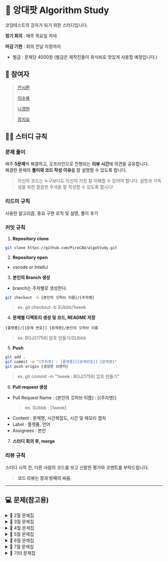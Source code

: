 # 🔵 앙대팟 Algorithm Study
코딩테스트의 강자가 되기 위한 스터디입니다.

**정기 회의** : 매주 목요일 저녁

**마감 기한** : 회의 전날 자정까지
- 벌금 : 문제당 4000원 (벌금은 제작진들이 회식비로 맛있게 사용할 예정입니다.)

## 👥 참여자
> [안시환](https://github.com/shwnahn)
> 
> [이수용](https://github.com/leesuyong849)
> 
> [나경원](https://github.com/kw601)
> 
> [장지요](https://github.com/wldy4627)
>

## 💁‍♂️ 스터디 규칙
### 문제 풀이
매주 **5문제**씩 해결하고, 오프라인으로 진행되는 **리뷰 시간**에 의견을 공유합니다.<br/>
해결한 문제의 **풀이와 코드 작성 이유**를 잘 설명할 수 있도록 합니다.

> 자신의 코드는 누구보다도 자신이 가장 잘 이해할 수 있어야 합니다.
설명과 가독성을 위한 깔끔한 주석을 잘 작성할 수 있도록 합시다!

### 리드미 규칙
사용한 알고리즘, 중요 구현 로직 및 설명, 풀이 후기

### 커밋 규칙
1. **Repository clone**
```bash
git clone https://github.com/PiroCAU/algoStudy.git
```

2. **Repository open**
- vscode or IntelliJ

3. **본인의 Branch 생성**
- branch는 주차별로 생성한다.

```bash
git checkout -b {본인의 깃허브 이름}/{주차명}
```
> ex. git checkout -b SUbbb/1week

4. **문제별 디렉토리 생성 및 코드, README 저장**
```
{플랫폼}/[{문제 번호}] {문제명}/본인의 깃허브 이름
```
> ex. BOJ/[1759] 암호 만들기/SUbbb

5. **Push**
```bash
git add .
git commit -m "{주차명} : {플랫폼}[{문제번호}] {문제명}"
git push origin {생성한 브랜치}
```

> ex. git commit -m "1week : BOJ[1759] 암호 만들기"

6. **Pull request 생성**
- Pull Request Name : {본인의 깃허브 이름} : [{주차명}]
  > ex. SUbbb : [1week]
- Content : 문제명, 시간복잡도, 시간 및 메모리 캡처
- Label : 플랫폼, 언어
- Assignees : 본인

7. **스터디 회의 후, merge**

### 리뷰 규칙
스터디 시작 전, 다른 사람의 코드를 보고 신랄한 평가와 코멘트를 부탁드립니다.

> **코드 리뷰는 창과 방패의 싸움.**

---
## 💻 문제(참고용)
<details><summary>📎 2월 문제집</summary>

|주차|1|2|3|4|5|
|:---:|:---:|:---:|:---:|:---:|:---:|
|**3주차**<br> (02.15 ~ 02.21)|[테트로미노](https://www.acmicpc.net/problem/14500)|[강의실 배정](https://www.acmicpc.net/problem/11000)|[눈 치우기](https://www.acmicpc.net/problem/26215)|[암호생성기](https://swexpertacademy.com/main/code/problem/problemDetail.do?problemLevel=3&contestProbId=AV14uWl6AF0CFAYD&categoryId=AV14uWl6AF0CFAYD&categoryType=CODE&problemTitle=&orderBy=RECOMMEND_COUNT&selectCodeLang=JAVA&select-1=3&pageSize=10&pageIndex=2)|[햄버거 다이어트](https://swexpertacademy.com/main/code/problem/problemDetail.do?problemLevel=3&contestProbId=AWT-lPB6dHUDFAVT&categoryId=AWT-lPB6dHUDFAVT&categoryType=CODE&problemTitle=&orderBy=RECOMMEND_COUNT&selectCodeLang=JAVA&select-1=3&pageSize=10&pageIndex=2)||
|**4주차**<br> (02.22 ~ 02.28)|[구간 합 구하기 5](https://www.acmicpc.net/problem/11660)|[토마토](https://www.acmicpc.net/problem/7576)|[벽 부수고 이동하기](https://www.acmicpc.net/problem/2206)|[비밀번호](https://swexpertacademy.com/main/code/problem/problemDetail.do?problemLevel=3&contestProbId=AV14_DEKAJcCFAYD&categoryId=AV14_DEKAJcCFAYD&categoryType=CODE&problemTitle=&orderBy=RECOMMEND_COUNT&selectCodeLang=JAVA&select-1=3&pageSize=10&pageIndex=3)|[창용 마을 무리의 개수](https://swexpertacademy.com/main/code/problem/problemDetail.do?problemLevel=4&contestProbId=AWngfZVa9XwDFAQU&categoryId=AWngfZVa9XwDFAQU&categoryType=CODE&problemTitle=&orderBy=PASS_RATE&selectCodeLang=JAVA&select-1=4&pageSize=10&pageIndex=4&&&&&&&&&&)|
</details>

<details><summary>📎 3월 문제집</summary>

|             주차              |                                       1                                       |                                     2                                     |                                        3                                        |                                      4                                       |                                                               5                                                                |
|:---------------------------:|:-----------------------------------------------------------------------------:|:-------------------------------------------------------------------------:|:-------------------------------------------------------------------------------:|:----------------------------------------------------------------------------:|:------------------------------------------------------------------------------------------------------------------------------:|
| **1주차**<br> (03.01 ~ 03.06) |                  [체육복](https://school.programmers.co.kr/learn/courses/30/lessons/42862)                  | [최소직사각형](https://school.programmers.co.kr/learn/courses/30/lessons/86491) |    [N으로표현](https://school.programmers.co.kr/learn/courses/30/lessons/42895)     |   [타겟넘버](https://school.programmers.co.kr/learn/courses/30/lessons/43165)    |                                                                                                                                |
| **2주차**<br> (03.06 ~ 03.12) |                  [점프](https://www.acmicpc.net/problem/1890)                   |              [어른 상어](https://www.acmicpc.net/problem/19237)               |                [색종이 붙이기](https://www.acmicpc.net/problem/17136)                 |               [게리맨더링 2](https://www.acmicpc.net/problem/17779)               |                                          [직사각형](https://www.acmicpc.net/problem/2527)                                          |
| **3주차**<br> (03.13 ~ 03.20) |  [멀쩡한 사각형](https://school.programmers.co.kr/learn/courses/30/lessons/62048)   | [택배상자](https://school.programmers.co.kr/learn/courses/30/lessons/131704)  |  [코딩테스트 공부](https://school.programmers.co.kr/learn/courses/30/lessons/118668)   | |                                                                                                                                |
|   **4주차**<br> (03.21 ~ 03.28)   | [마법의 엘리베이터](https://school.programmers.co.kr/learn/courses/30/lessons/148653) | [미로 탈출](https://school.programmers.co.kr/learn/courses/30/lessons/159993) | [표현 가능한 이진트리](https://school.programmers.co.kr/learn/courses/30/lessons/150367) |  |  |


</details>

<details><summary>📎 4월 문제집</summary>

|주차|1|2|3|4|5|
|:---:|:---:|:---:|:---:|:---:|:---:|
|**1주차**<br> (03.29 ~ 04.03)|[정수 삼각형](https://www.acmicpc.net/problem/1932)|[뱀과 사다리 게임](https://www.acmicpc.net/problem/16928)||[미세먼지 안녕!](https://www.acmicpc.net/problem/17144)||
|**2주차**<br> (04.13 ~ 04.19)|[아기 상어](https://www.acmicpc.net/problem/16236)|[DSLR](https://www.acmicpc.net/problem/9019)|||[방문 길이](https://school.programmers.co.kr/learn/courses/30/lessons/49994)|
|**3주차**<br> (04.20 ~ 04.26)|[2×n 타일링](https://www.acmicpc.net/problem/11726)|[최대 힙](https://www.acmicpc.net/problem/11279)|[숨바꼭질 3](https://www.acmicpc.net/problem/13549)|[후위 표기식](https://www.acmicpc.net/problem/1918)|[양궁대회](https://school.programmers.co.kr/learn/courses/30/lessons/92342)|
|**4주차**<br> (04.27 ~ 05.03)|[최고의 집합](https://school.programmers.co.kr/learn/courses/30/lessons/12938)|[땅따먹기](https://school.programmers.co.kr/learn/courses/30/lessons/12913)|[주차 요금 계산](https://school.programmers.co.kr/learn/courses/30/lessons/92341)|[조이스틱](https://school.programmers.co.kr/learn/courses/30/lessons/42860)|[택배 배달과 수거하기](https://school.programmers.co.kr/learn/courses/30/lessons/150369)||

</details>

<details><summary>📎 5월 문제집</summary>

|주차|1|2|3|4|5|
|:---:|:---:|:---:|:---:|:---:|:---:|
|**1주차**<br> (05.04 ~ 05.10)|[혼자서 하는 틱택토](https://school.programmers.co.kr/learn/courses/30/lessons/160585)|[혼자 놀기의 달인](https://school.programmers.co.kr/learn/courses/30/lessons/131130)|[광물 캐기](https://school.programmers.co.kr/learn/courses/30/lessons/172927)|[행렬 테두리 회전하기](https://school.programmers.co.kr/learn/courses/30/lessons/77485)|[연속 펄스 부분 수열의 합](https://school.programmers.co.kr/learn/courses/30/lessons/161988)|
|**2주차**<br> (05.11 ~ 05.17)|[디펜스 게임](https://school.programmers.co.kr/learn/courses/30/lessons/142085)|[리코쳇 로봇](https://school.programmers.co.kr/learn/courses/30/lessons/169199)|[요격 시스템](https://school.programmers.co.kr/learn/courses/30/lessons/181188)|[인사 고과](https://school.programmers.co.kr/learn/courses/30/lessons/152995)|[경주로 건설](https://school.programmers.co.kr/learn/courses/30/lessons/67259)|
|**3주차**<br> (05.18 ~ 05.31)|[피리 부는 사나이](https://www.acmicpc.net/problem/16724)|[RGB거리 2](https://www.acmicpc.net/problem/17404)|[개똥벌레](https://www.acmicpc.net/problem/3020)|[해킹](https://www.acmicpc.net/problem/10282)|[작업](https://www.acmicpc.net/problem/2056)||

</details>

<details><summary>📎 6월 문제집</summary>

|주차|1|2|3|4|5|
|:---:|:---:|:---:|:---:|:---:|:---:|
|**1주차**<br> (06.08 ~ 06.14)|[포도주 시식](https://www.acmicpc.net/problem/2156)|[벽 부수고 이동하기 4](https://www.acmicpc.net/problem/16946)|[파티](https://www.acmicpc.net/problem/1238)|[피보나치 수 6](https://www.acmicpc.net/problem/11444)|[영우는 사기꾼?](https://www.acmicpc.net/problem/14676)|
|**2주차**<br> (06.15 ~ 06.21)|[주식가격](https://school.programmers.co.kr/learn/courses/30/lessons/42584)|[무인도 여행](https://school.programmers.co.kr/learn/courses/30/lessons/154540)|[표 병합](https://school.programmers.co.kr/learn/courses/30/lessons/150366)|[골목 대장 호석 - 기능성](https://www.acmicpc.net/problem/20168)|[문자열 지옥에 빠진 호석](https://www.acmicpc.net/problem/20166)||
|**3주차**<br> (06.22 ~ 06.29)|[귀여운 라이언](https://www.acmicpc.net/problem/15565)|[가장 가까운 공통 조상](https://www.acmicpc.net/problem/3584)|[개근상](https://www.acmicpc.net/problem/1563)|[풍선 터트리기](https://school.programmers.co.kr/learn/courses/30/lessons/68646)|[호텔 대실](https://school.programmers.co.kr/learn/courses/30/lessons/155651)||

</details>

<details><summary>📎 7월 문제집</summary>

|주차|1|2|3|4|
|:---:|:---:|:---:|:---:|:---:|
|**1주차**<br> (07.13 ~ 07.19)|[말이 되고픈 원숭이](https://www.acmicpc.net/problem/1600)|[마법사 상어와 파이어스톰](https://www.acmicpc.net/problem/20058)|[과제](https://www.acmicpc.net/problem/13904)|[휴게소 세우기](https://www.acmicpc.net/problem/1477)||

</details>


<details><summary>📎 기타 문제집</summary>

|              주차               |1|2|3|4|
|:-----------------------------:|:---:|:---:|:---:|:---:|
| **3-4주차**<br> (03.23 ~ 03.29) |[스티커](https://www.acmicpc.net/problem/9465)|[트리](https://www.acmicpc.net/problem/4803)|[인구 이동](https://www.acmicpc.net/problem/16234)|[뱀](https://www.acmicpc.net/problem/3190)|[꼬리잡기놀이](https://www.codetree.ai/training-field/frequent-problems/tail-catch-play/description?page=3&pageSize=20&username=)||
|  **1주차**<br> (08.21 ~ 08.17)  |[상담원 인원](https://school.programmers.co.kr/learn/courses/30/lessons/214288)|[불량 사용자](https://school.programmers.co.kr/learn/courses/30/lessons/64064)|[과제 진행하기](https://school.programmers.co.kr/learn/courses/30/lessons/176962)||
|  **1주차**<br> (01.25 ~ 01.31)  |[부등호](https://www.acmicpc.net/problem/2529)|[암호 만들기](https://www.acmicpc.net/problem/1759)||
|  **4주차**<br> (02.16 ~ 02.22)  |[문자열 폭발](https://www.acmicpc.net/problem/9935)|[고냥이](https://www.acmicpc.net/problem/16472)|[가능한 시험 점수](https://swexpertacademy.com/main/code/problem/problemDetail.do?problemLevel=4&contestProbId=AWHPkqBqAEsDFAUn&categoryId=AWHPkqBqAEsDFAUn&categoryType=CODE&problemTitle=&orderBy=RECOMMEND_COUNT&selectCodeLang=JAVA&select-1=4&pageSize=10&pageIndex=1&&&&&&&&&&)|[배열 돌리기 4](https://www.acmicpc.net/problem/17406)|[파이프 옮기기 1](https://www.acmicpc.net/problem/17070)|
|  **5주차**<br> (02.23 ~ 03.01)  |[연구소](https://www.acmicpc.net/problem/14502)|[가스관](https://www.acmicpc.net/problem/2931)|[싸움땅](https://www.codetree.ai/training-field/frequent-problems/battle-ground/description?page=3&pageSize=20&username=bsu1209)|[2048 (Easy)](https://www.acmicpc.net/problem/12100)|[점심 식사시간](https://swexpertacademy.com/main/code/problem/problemDetail.do?contestProbId=AV5-BEE6AK0DFAVl&)||

[등산코스 정하기](https://school.programmers.co.kr/learn/courses/30/lessons/118669) |                            [방금그곡](https://school.programmers.co.kr/learn/courses/30/lessons/17683)                          
</details>
